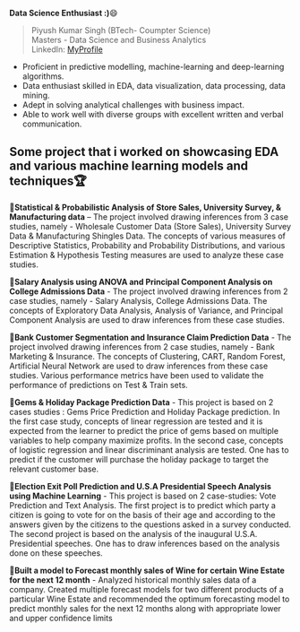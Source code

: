 **Data Science Enthusiast :)**:smile:
> Piyush Kumar Singh (BTech- Coumpter Science) <br />
> Masters - Data Science and Business Analytics <br />
> LinkedIn: [MyProfile](https://www.linkedin.com/in/piyushkrsingh89/) <br />

- Proficient in predictive modelling, machine-learning and deep-learning algorithms.
- Data enthusiast skilled in EDA, data visualization, data processing, data mining.
- Adept in solving analytical challenges with business impact.
- Able to work well with diverse groups with excellent written and verbal communication.

## Some project that i worked on showcasing EDA and various machine learning models and techniques:trophy:

:1st_place_medal:**Statistical & Probabilistic Analysis of Store Sales, University Survey, & Manufacturing data** – The project involved drawing inferences from 3 case studies, namely - Wholesale Customer Data (Store Sales), University Survey Data & Manufacturing Shingles Data. The concepts of various measures of Descriptive Statistics, Probability and Probability Distributions, and various Estimation & Hypothesis Testing measures are used to analyze these case studies.

:1st_place_medal:**Salary Analysis using ANOVA and Principal Component Analysis on College Admissions Data** - The project involved drawing inferences from 2 case studies, namely - Salary Analysis, College Admissions Data. The concepts of Exploratory Data Analysis, Analysis of Variance, and Principal Component Analysis are used to draw inferences from these case studies.

:1st_place_medal:**Bank Customer Segmentation and Insurance Claim Prediction Data** - The project involved drawing inferences from 2 case studies, namely - Bank Marketing & Insurance. The concepts of Clustering, CART, Random Forest, Artificial Neural Network are used to draw inferences from these case studies. Various performance metrics have been used to validate the performance of predictions on Test & Train sets.

:1st_place_medal:**Gems & Holiday Package Prediction Data** - This project is based on 2 cases studies : Gems Price Prediction and Holiday Package prediction. In the first case study, concepts of linear regression are tested and it is expected from the learner to predict the price of gems based on multiple variables to help company maximize profits. In the second case, concepts of logistic regression and linear discriminant analysis are tested. One has to predict if the customer will purchase the holiday package to target the relevant customer base.

:1st_place_medal:**Election Exit Poll Prediction and U.S.A Presidential Speech Analysis using Machine Learning** - This project is based on 2 case-studies: Vote Prediction and Text Analysis. The first project is to predict which party a citizen is going to vote for on the basis of their age and according to the answers given by the citizens to the questions asked in a survey conducted. The second project is based on the analysis of the inaugural U.S.A. Presidential speeches. One has to draw inferences based on the analysis done on these speeches.

:1st_place_medal:**Built a model to Forecast monthly sales of Wine for certain Wine Estate for the next 12 month** - Analyzed historical monthly sales data of a company. Created multiple forecast models for two different products of a particular Wine Estate and recommended the optimum forecasting model to predict monthly sales for the next 12 months along with appropriate lower and upper confidence limits
